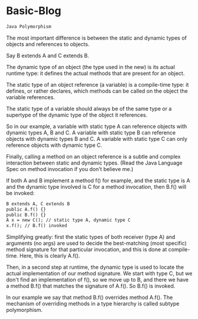 # Basic-Blog

```Java
Java Polymorphism
```

The most important difference is between the static and dynamic types of objects and references to objects.

Say B extends A and C extends B.

The dynamic type of an object (the type used in the new) is its actual runtime type: it defines the actual methods that are present for an object.

The static type of an object reference (a variable) is a compile-time type: it defines, or rather declares, which methods can be called on the object the variable references.

The static type of a variable should always be of the same type or a supertype of the dynamic type of the object it references.

So in our example, a variable with static type A can reference objects with dynamic types A, B and C. A variable with static type B can reference objects with dynamic types B and C. A variable with static type C can only reference objects with dynamic type C.

Finally, calling a method on an object reference is a subtle and complex interaction between static and dynamic types. (Read the Java Language Spec on method invocation if you don't believe me.)

If both A and B implement a method f() for example, and the static type is A and the dynamic type involved is C for a method invocation, then B.f() will be invoked:

```html
B extends A, C extends B
public A.f() {}
public B.f() {}
A x = new C(); // static type A, dynamic type C
x.f(); // B.f() invoked
```

Simplifying greatly: first the static types of both receiver (type A) and arguments (no args) are used to decide the best-matching (most specific) method signature for that particular invocation, and this is done at compile-time. Here, this is clearly A.f().

Then, in a second step at runtime, the dynamic type is used to locate the actual implementation of our method signature. We start with type C, but we don't find an implementation of f(), so we move up to B, and there we have a method B.f() that matches the signature of A.f(). So B.f() is invoked.

In our example we say that method B.f() overrides method A.f(). The mechanism of overriding methods in a type hierarchy is called subtype polymorphism.

